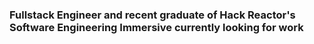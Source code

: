 ### Fullstack Engineer and recent graduate of Hack Reactor's Software Engineering Immersive currently looking for work
